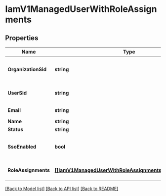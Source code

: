 # IamV1ManagedUserWithRoleAssignments

## Properties

Name | Type | Description | Notes
------------ | ------------- | ------------- | -------------
**OrganizationSid** | **string** | Unique Twilio organization sid |[optional] 
**UserSid** | **string** | Unique Twilio user sid |[optional] 
**Email** | **string** | User email address |[optional] 
**Name** | **string** | User name |[optional] 
**Status** | **string** |  |[optional] 
**SsoEnabled** | **bool** | Whether the user has SSO enabled |[optional] 
**RoleAssignments** | [**[]IamV1ManagedUserWithRoleAssignmentsRoleAssignments**](IamV1ManagedUserWithRoleAssignmentsRoleAssignments.md) | List of role assignments for the user |[optional] 

[[Back to Model list]](../README.md#documentation-for-models) [[Back to API list]](../README.md#documentation-for-api-endpoints) [[Back to README]](../README.md)


